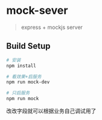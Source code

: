 # mock-sever

> express + mockjs server

## Build Setup

``` bash
# 安装
npm install

# 看效果+启服务
npm run mock-dev

# 只启服务
npm run mock

```
改改字段就可以根据业务自己调试用了

